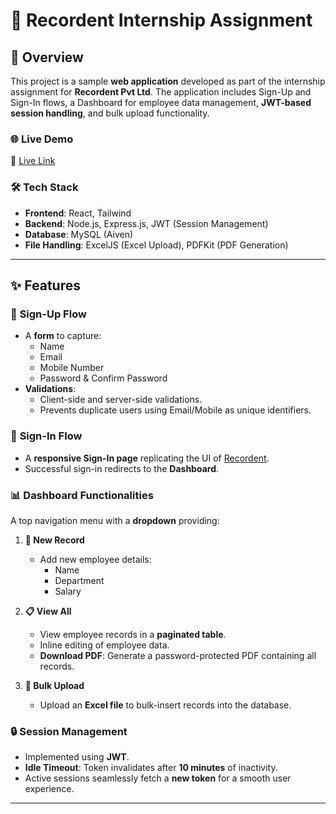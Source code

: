 # 🚀 Recordent Internship Assignment  

## 📄 Overview  
This project is a sample **web application** developed as part of the internship assignment for **Recordent Pvt Ltd**. The application includes Sign-Up and Sign-In flows, a Dashboard for employee data management, **JWT-based session handling**, and bulk upload functionality.  

### 🌐 **Live Demo**  
🔗 [Live Link](https://recordent.vercel.app/) 

### 🛠️ Tech Stack  
- **Frontend**: React, Tailwind  
- **Backend**: Node.js, Express.js, JWT (Session Management)  
- **Database**: MySQL (Aiven)
- **File Handling**: ExcelJS (Excel Upload), PDFKit (PDF Generation)  

---

## ✨ Features  

### 🔐 **Sign-Up Flow**  
- A **form** to capture:  
  - Name  
  - Email  
  - Mobile Number  
  - Password & Confirm Password  
- **Validations**:  
  - Client-side and server-side validations.  
  - Prevents duplicate users using Email/Mobile as unique identifiers.  

### 🔑 **Sign-In Flow**  
- A **responsive Sign-In page** replicating the UI of [Recordent](https://www.recordent.com).  
- Successful sign-in redirects to the **Dashboard**.  

### 📊 **Dashboard Functionalities**  
A top navigation menu with a **dropdown** providing:  

1. **📝 New Record**  
   - Add new employee details:  
     - Name  
     - Department  
     - Salary  

2. **📋 View All**  
   - View employee records in a **paginated table**.  
   - Inline editing of employee data.  
   - **Download PDF**: Generate a password-protected PDF containing all records.  

3. **📂 Bulk Upload**  
   - Upload an **Excel file** to bulk-insert records into the database.  

### 🔒 **Session Management**  
- Implemented using **JWT**.  
- **Idle Timeout**: Token invalidates after **10 minutes** of inactivity.  
- Active sessions seamlessly fetch a **new token** for a smooth user experience.  

---
